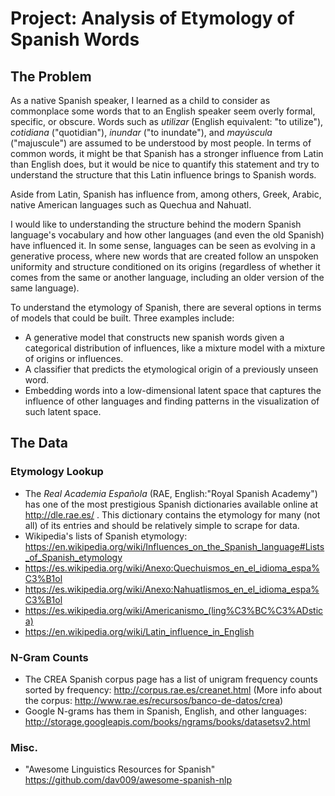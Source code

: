 # Project: Analysis of Etymology of Spanish Words

## The Problem

As a native Spanish speaker, I learned as a child to consider as commonplace some words that to an English speaker seem overly formal, specific, or obscure. Words such as *utilizar* (English equivalent: "to utilize"), *cotidiana* ("quotidian"), *inundar* ("to inundate"), and *mayúscula* ("majuscule") are assumed to be understood by most people. In terms of common words, it might be that Spanish has a stronger influence from Latin than English does, but it would be nice to quantify this statement and try to understand the structure that this Latin influence brings to Spanish words.

Aside from Latin, Spanish has influence from, among others, Greek, Arabic, native American languages such as Quechua and Nahuatl.

I would like to understanding the structure behind the modern Spanish language's vocabulary and how other languages (and even the old Spanish) have influenced it. In some sense, languages can be seen as evolving in a generative process, where new words that are created follow an unspoken uniformity and structure conditioned on its origins (regardless of whether it comes from the same or another language, including an older version of the same language).

To understand the etymology of Spanish, there are several options in terms of models that could be built. Three examples include:

* A generative model that constructs new spanish words given a categorical distribution of influences, like a mixture model with a mixture of origins or influences.
* A classifier that predicts the etymological origin of a previously unseen word.
* Embedding words into a low-dimensional latent space that captures the influence of other languages and finding patterns in the visualization of such latent space.

## The Data

### Etymology Lookup
* The *Real Academia Española* (RAE, English:"Royal Spanish Academy") has one of the most prestigious Spanish dictionaries available online at http://dle.rae.es/ . This dictionary contains the etymology for many (not all) of its entries and should be relatively simple to scrape for data.
* Wikipedia's lists of Spanish etymology: https://en.wikipedia.org/wiki/Influences_on_the_Spanish_language#Lists_of_Spanish_etymology
* https://es.wikipedia.org/wiki/Anexo:Quechuismos_en_el_idioma_espa%C3%B1ol
* https://es.wikipedia.org/wiki/Anexo:Nahuatlismos_en_el_idioma_espa%C3%B1ol
* https://es.wikipedia.org/wiki/Americanismo_(ling%C3%BC%C3%ADstica)
* https://en.wikipedia.org/wiki/Latin_influence_in_English

### N-Gram Counts
* The CREA Spanish corpus page has a list of unigram frequency counts sorted by frequency: http://corpus.rae.es/creanet.html (More info about the corpus: http://www.rae.es/recursos/banco-de-datos/crea)
* Google N-grams has them in Spanish, English, and other languages: http://storage.googleapis.com/books/ngrams/books/datasetsv2.html

### Misc.
* "Awesome Linguistics Resources for Spanish" https://github.com/dav009/awesome-spanish-nlp
